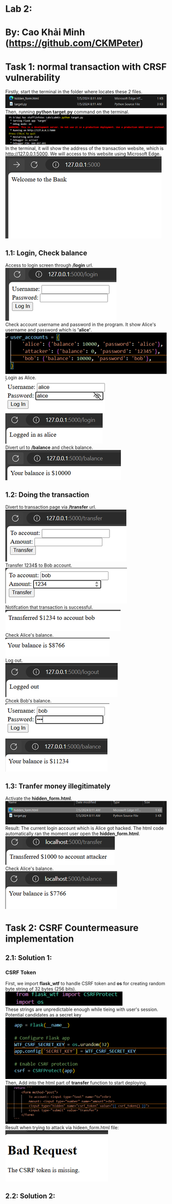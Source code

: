 # Lab 2:

# By: Cao Khải Minh (https://github.com/CKMPeter)

# Task 1: normal transaction with CRSF vulnerability
 
 Firstly, start the terminal in the folder where locates these 2 files.<br>
 ![alt text](./SecLab/Screenshot%202024-10-21%20214703.png)<br>
 Then, running __python target.py__ command on the terminal.<br>
 ![a](./SecLab/csrfstart.png)<br>
 In the terminal, it will show the address of the transaction website, which is http://127.0.0.1:5000. We will access to this website using Microsoft Edge.<br>
 ![a](./SecLab/Screenshot%202024-10-21%20215400.png)<br>

## 1.1: Login, Check balance
 
 Access to login screen through __/login__ url.<br>
 ![a](./SecLab/Screenshot%202024-10-21%20215546.png)<br>
Check account username and password in the program. It show Alice's username and password which is __'alice'__.<br>
![a](./SecLab/Screenshot%202024-10-21%20215659.png)<br>
 Login as Alice.<br>
 ![a](./SecLab/Screenshot%202024-10-21%20215950.png)<br>
 ![a](./SecLab/Screenshot%202024-10-21%20220046.png)<br>
Divert url to __/balance__ and check balance.<br>
![a](./SecLab/Screenshot%202024-10-21%20220242.png)<br>
## 1.2: Doing the transaction
Divert to transaction page via __/transfer__ url.<br>
![a](./SecLab/Screenshot%202024-10-21%20221143.png)<br>
Transfer 1234$ to Bob account.<br>
![a](./SecLab/Screenshot%202024-10-21%20221223.png)<br>
Notifcation that transaction is successful.<br>
![a](./SecLab/Screenshot%202024-10-21%20221228.png)<br>
Check Alice's balance.<br>
![a](./SecLab/Screenshot%202024-10-21%20221235.png)<br>
Log out.<br>
![alt text](./SecLab/Screenshot%202024-10-21%20232214.png)<br>
Chcek Bob's balance.<br>
![alt text](./SecLab/Screenshot%202024-10-21%20232315.png)<br>
![alt text](./SecLab/Screenshot%202024-10-21%20232323.png)<br>
## 1.3: Tranfer money illegitimately
Activate the __hidden_form.html__.<br>
![alt text](./SecLab/Screenshot%202024-10-21%20233914.png)<br>
Result: The current login account which is Alice got hacked. The html code automatically ran the moment user open the __hidden_form.html__.<br>
![alt text](./SecLab/Screenshot%202024-10-21%20232836.png)<br>
Check Alice's balance.<br>
![a](./SecLab/Screenshot%202024-10-21%20234222.png)<br>

# Task 2: CSRF Countermeasure implementation

## 2.1: Solution 1:
### __CSRF Token__

 First, we import __flask_wtf__ to handle CSRF token and __os__ for creating random byte string of 32 bytes (256 bits).<br>
![a](./SecLab/Screenshot%202024-10-21%20010434.png)<br>
These strings are unpredictable enough while tieing with user's session. Potential candidates as a secret key <br>
![a](./SecLab/Screenshot%202024-10-21%20010512.png)<br>
 Then, Add __<input type="hidden" name="csrf_token" value="{{ csrf_token() }}">__ into the html part of __transfer__ function to start deploying.<br>
![a](./SecLab/Screenshot%202024-10-21004909.png)<br>
Result when trying to attack via hideen_form.html file:<br>
![a](./SecLab/Screenshot%202024-10-21%20011220.png)<br>
 

## 2.2: Solution 2:

